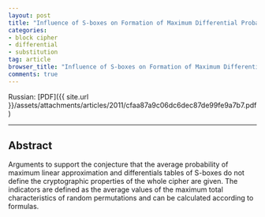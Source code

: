 ```yaml
---
layout: post
title: "Influence of S-boxes on Formation of Maximum Differential Probability Values of Block Ciphers"
categories:
- block cipher
- differential
- substitution
tag: article
browser_title: "Influence of S-boxes on Formation of Maximum Differential Probability Values of Block Ciphers"
comments: true
---
```


Russian: [PDF]({{ site.url }}/assets/attachments/articles/2011/cfaa87a9c06dc6dec87de99fe9a7b7.pdf)
___

<!--more-->

## Abstract

Arguments to support the conjecture that the average probability of maximum linear approximation and differentials tables of S-boxes do not define the cryptographic properties of the whole cipher are given. The indicators are defined as the average values of the maximum total characteristics of random permutations and can be calculated according to formulas.